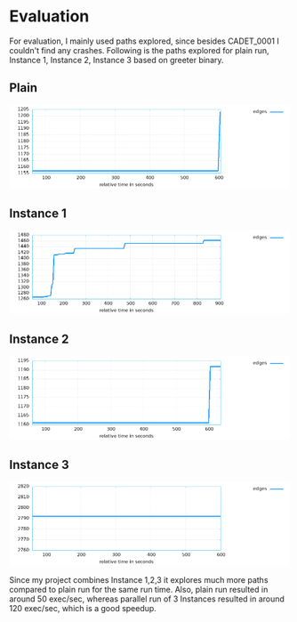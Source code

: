 # Evaluation

For evaluation, I mainly used paths explored, since besides CADET_0001 I couldn't find any crashes. Following is the paths explored for plain run, Instance 1, Instance 2, Instance 3 based on greeter binary.

## Plain
![plain](assets/plain_edges.png)

## Instance 1
![inst1](assets/inst1_edges.png)

## Instance 2
![inst2](assets/inst2_edges.png)

## Instance 3
![inst3](assets/inst3_edges.png)

Since my project combines Instance 1,2,3 it explores much more paths compared to plain run for the same run time. Also, plain run resulted in around 50 exec/sec, whereas parallel run of 3 Instances resulted in around 120 exec/sec, which is a good speedup.
